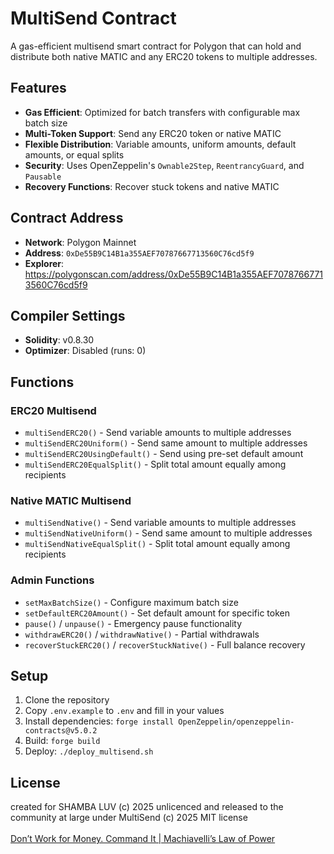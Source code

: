 # MultiSend Contract

A gas-efficient multisend smart contract for Polygon that can hold and distribute both native MATIC and any ERC20 tokens to multiple addresses.

## Features

- **Gas Efficient**: Optimized for batch transfers with configurable max batch size
- **Multi-Token Support**: Send any ERC20 token or native MATIC
- **Flexible Distribution**: Variable amounts, uniform amounts, default amounts, or equal splits
- **Security**: Uses OpenZeppelin's `Ownable2Step`, `ReentrancyGuard`, and `Pausable`
- **Recovery Functions**: Recover stuck tokens and native MATIC

## Contract Address

- **Network**: Polygon Mainnet
- **Address**: `0xDe55B9C14B1a355AEF70787667713560C76cd5f9`
- **Explorer**: https://polygonscan.com/address/0xDe55B9C14B1a355AEF70787667713560C76cd5f9

## Compiler Settings

- **Solidity**: v0.8.30
- **Optimizer**: Disabled (runs: 0)

## Functions

### ERC20 Multisend
- `multiSendERC20()` - Send variable amounts to multiple addresses
- `multiSendERC20Uniform()` - Send same amount to multiple addresses
- `multiSendERC20UsingDefault()` - Send using pre-set default amount
- `multiSendERC20EqualSplit()` - Split total amount equally among recipients

### Native MATIC Multisend
- `multiSendNative()` - Send variable amounts to multiple addresses
- `multiSendNativeUniform()` - Send same amount to multiple addresses
- `multiSendNativeEqualSplit()` - Split total amount equally among recipients

### Admin Functions
- `setMaxBatchSize()` - Configure maximum batch size
- `setDefaultERC20Amount()` - Set default amount for specific token
- `pause()` / `unpause()` - Emergency pause functionality
- `withdrawERC20()` / `withdrawNative()` - Partial withdrawals
- `recoverStuckERC20()` / `recoverStuckNative()` - Full balance recovery

## Setup

1. Clone the repository
2. Copy `.env.example` to `.env` and fill in your values
3. Install dependencies: `forge install OpenZeppelin/openzeppelin-contracts@v5.0.2`
4. Build: `forge build`
5. Deploy: `./deploy_multisend.sh`

## License

created for SHAMBA LUV (c) 2025 unlicenced and released to the community at large under MultiSend (c) 2025 MIT license<br /><br />
<a href="https://youtu.be/9QqEoem7Vfs?si=d-1pesK7lm7KDWI6">Don’t Work for Money. Command It | Machiavelli’s Law of Power</a>
